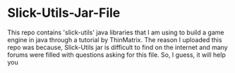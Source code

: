 # Slick-Utils-Jar-File
This repo contains 'slick-utils' java libraries that I am using to build a game engine in java through a tutorial by ThinMatrix. The reason I uploaded this repo was because, Slick-Utils jar is difficult to find on the internet and many forums were filled with questions asking for this file. So, I guess, it will help you
